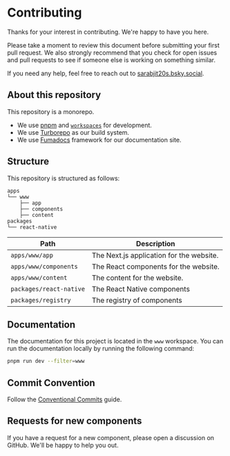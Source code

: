 # Contributing

Thanks for your interest in contributing. We're happy to have you here.

Please take a moment to review this document before submitting your first pull request. We also strongly recommend that you check for open issues and pull requests to see if someone else is working on something similar.

If you need any help, feel free to reach out to [sarabjit20s.bsky.social](https://bsky.app/profile/sarabjit20s.bsky.social).


## About this repository

This repository is a monorepo.

- We use [pnpm](https://pnpm.io) and [`workspaces`](https://pnpm.io/workspaces) for development.
- We use [Turborepo](https://turbo.build/repo) as our build system.
- We use [Fumadocs](https://fumadocs.vercel.app/) framework for our documentation site.

## Structure

This repository is structured as follows:

```
apps
└── www
    ├── app
    ├── components
    ├── content
packages
└── react-native
```

| Path                      | Description                              |
| ------------------------- | ---------------------------------------- |
| `apps/www/app`            | The Next.js application for the website. |
| `apps/www/components`     | The React components for the website.    |
| `apps/www/content`        | The content for the website.             |
| `packages/react-native`   | The React Native components              |
| `packages/registry`       | The registry of components               |


## Documentation

The documentation for this project is located in the `www` workspace. You can run the documentation locally by running the following command:

```bash
pnpm run dev --filter=www
```


## Commit Convention
Follow the [Conventional Commits](https://www.conventionalcommits.org/en/v1.0.0/) guide.


## Requests for new components
If you have a request for a new component, please open a discussion on GitHub. We'll be happy to help you out.
